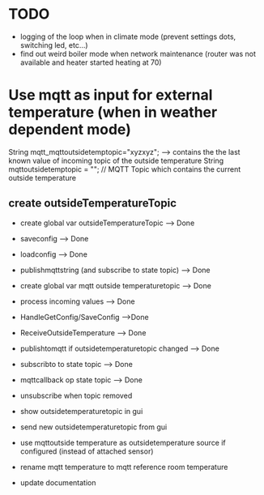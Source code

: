 # TODO
- logging of the loop when in climate mode (prevent settings dots, switching led, etc...)
- find out weird boiler mode when network maintenance (router was not available and heater started heating at 70)


# Use mqtt as input for external temperature (when in weather dependent mode)

String mqtt_mqttoutsidetemptopic="xyzxyz"; --> contains the the last known value of incoming topic of the outside temperature
String mqttoutsidetemptopic = "";                        // MQTT Topic which contains the current outside temperature


## create outsideTemperatureTopic
- create global var outsideTemperatureTopic --> Done
- saveconfig --> Done
- loadconfig --> Done
- publishmqttstring (and subscribe to state topic) --> Done
- create global var mqtt outside temperaturetopic --> Done
- process incoming values --> Done
- HandleGetConfig/SaveConfig -->Done
- ReceiveOutsideTemperature --> Done
- publishtomqtt if outsidetemperaturetopic changed --> Done
- subscribto to state topic --> Done
- mqttcallback op state topic --> Done

- unsubscribe when topic removed
- show outsidetemperaturetopic in gui
- send new outsidetemperaturetopic from gui
- use mqttoutside temperature as outsidetemperature source if configured (instead of attached sensor)
- rename mqtt temperature to mqtt reference room temperature
- update documentation



